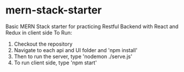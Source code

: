 # mern-stack-starter
Basic MERN Stack starter for practicing Restful Backend with React and Redux in client side
To Run:
1. Checkout the repository
2. Navigate to each api and UI folder and 'npm install'
3. Then to run the server, type 'nodemon ./serve.js'
4. To run client side, type 'npm start'
